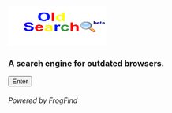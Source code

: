 <link rel="SHORTCUT ICON"
href="images/Oldsearchfavicon.ico">
<html>
<body>
      <a href="http://github.oldsearch.rf.gd/">
      <img src="images/oldsearchlogo.png" alt="OldSearch(beta)" width="200" height="80"></a>
<br>
<p>
<h3>A search engine for outdated browsers.</h3>
</p>
<a href="http://github.oldsearch.rf.gd/"><button>Enter</button></a>
<p><h6>Powered by FrogFind</h6></p>
</body>
</html>
